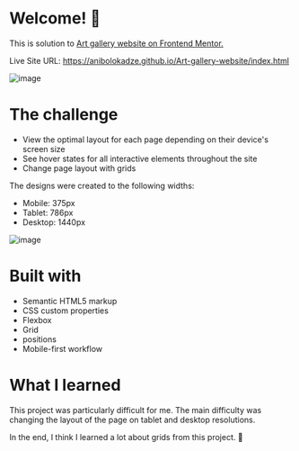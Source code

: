 # Welcome! 👋

This is solution to <a href="https://www.frontendmentor.io/challenges/art-gallery-website-yVdrZlxyA"> Art gallery website on Frontend Mentor.</a>

Live Site URL: https://anibolokadze.github.io/Art-gallery-website/index.html

![image](https://user-images.githubusercontent.com/89190087/194725787-ea822dd6-2395-461f-99d0-40f6b13b257c.png)

# The challenge
- View the optimal layout for each page depending on their device's screen size
- See hover states for all interactive elements throughout the site
- Change page layout with grids

The designs were created to the following widths:

- Mobile: 375px
- Tablet: 786px
- Desktop: 1440px

![image](https://user-images.githubusercontent.com/89190087/194725815-86b5fd27-5425-4d3b-9242-1fa98b51ca7f.png)


# Built with
- Semantic HTML5 markup
- CSS custom properties
- Flexbox
- Grid
- positions
- Mobile-first workflow

# What I learned
This project was particularly difficult for me. The main difficulty was changing the layout of the page on tablet and desktop resolutions. 

In the end, I think I learned a lot about grids from this project. 🚀

